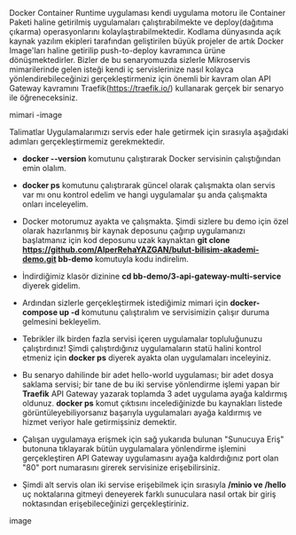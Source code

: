 Docker Container Runtime uygulaması kendi uygulama motoru ile Container Paketi haline getirilmiş uygulamaları çalıştırabilmekte ve deploy(dağıtıma çıkarma) operasyonlarını kolaylaştırabilmektedir. Kodlama dünyasında açık kaynak yazılım ekipleri tarafından geliştirilen büyük projeler de artık Docker Image'ları haline getirilip push-to-deploy kavramınca ürüne dönüşmektedirler. Bizler de bu senaryomuzda sizlerle Mikroservis mimarilerinde gelen isteği kendi iç servislerinize nasıl kolayca yönlendirebileceğinizi gerçekleştirmeniz için önemli bir kavram olan API Gateway kavramını Traefik(https://traefik.io/) kullanarak gerçek bir senaryo ile öğreneceksiniz.


mimari -image 

Talimatlar
Uygulamalarımızı servis eder hale getirmek için sırasıyla aşağıdaki adımları gerçekleştirmemiz gerekmektedir.

- **docker --version** komutunu çalıştırarak Docker servisinin çalıştığından emin olalım.

- **docker ps** komutunu çalıştırarak güncel olarak çalışmakta olan servis var mı onu kontrol edelim ve hangi uygulamalar şu anda çalışmakta onları inceleyelim.

- Docker motorumuz ayakta ve çalışmakta. Şimdi sizlere bu demo için özel olarak hazırlanmış bir kaynak deposunu çağırıp uygulamanızı başlatmanız için kod deposunu uzak kaynaktan **git clone https://github.com/AlperRehaYAZGAN/bulut-bilisim-akademi-demo.git bb-demo** komutuyla kodu indirelim.

- İndirdiğimiz klasör dizinine **cd bb-demo/3-api-gateway-multi-service** diyerek gidelim.

- Ardından sizlerle gerçekleştirmek istediğimiz mimari için **docker-compose up -d** komutunu çalıştıralım ve servisimizin çalışır duruma gelmesini bekleyelim.

- Tebrikler ilk birden fazla servisi içeren uygulamalar topluluğunuzu çalıştırdınız! Şimdi çalıştırdığınız uygulamaların statü halini kontrol etmeniz için **docker ps** diyerek ayakta olan uygulamaları inceleyiniz.

- Bu senaryo dahilinde bir adet hello-world uygulaması; bir adet dosya saklama servisi; bir tane de bu iki servise yönlendirme işlemi yapan bir **Traefik** API Gateway yazarak toplamda 3 adet uygulama ayağa kaldırmış oldunuz. **docker ps** komut çıktısını incelediğinizde bu kaynakları listede görüntüleyebiliyorsanız başarıyla uygulamaları ayağa kaldırmış ve hizmet veriyor hale getirmişsiniz demektir.

- Çalışan uygulamaya erişmek için sağ yukarıda bulunan "Sunucuya Eriş" butonuna tıklayarak bütün uygulamalara yönlendirme işlemini gerçekleştiren API Gateway uygulamasını ayağa kaldırdığınız port olan "80" port numarasını girerek servisinize erişebilirsiniz.

- Şimdi alt servis olan iki servise erişebilmek için sırasıyla **/minio ve /hello** uç noktalarına gitmeyi deneyerek farklı sunuculara nasıl ortak bir giriş noktasından erişebileceğinizi gerçekleştiriniz.


image
